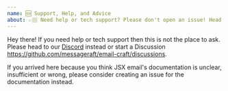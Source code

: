 ```yaml
---
name: 🆘 Support, Help, and Advice
about: 👉🏽 Need help or tech support? Please don't open an issue! Head to https://discord.gg/FywZN57mTg or start a Discussion https://github.com/messageraft/email-craft/discussions
---
```


Hey there! If you need help or tech support then this is not the place to
ask. Please head to our [Discord](https://discord.gg/FywZN57mTg)
instead or start a Discussion https://github.com/messageraft/email-craft/discussions.

If you arrived here because you think JSX email's documentation is unclear,
insufficient or wrong, please consider creating an issue for the documentation
instead.
